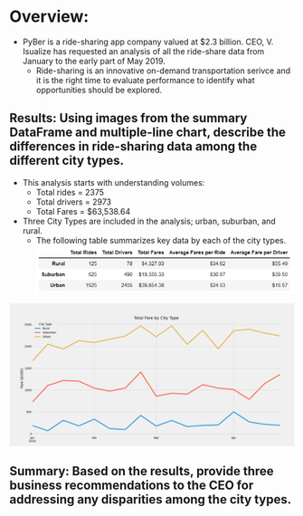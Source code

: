 # Overview:
*  PyBer is a ride-sharing app company valued at $2.3 billion. CEO, V. Isualize has requested an analysis of all the ride-share data from January to the early part of May 2019.  
   * Ride-sharing is an innovative on-demand transportation serivce and it is the right time to evaluate performance to identify what opportunities should be explored.
## Results: Using images from the summary DataFrame and multiple-line chart, describe the differences in ride-sharing data among the different city types.
*  This analysis starts with understanding volumes:  
   *  Total rides = 2375
   *  Total drivers = 2973
   *  Total Fares = $63,538.64
*  Three City Types are included in the analysis; urban, suburban, and rural.  
   *  The following table summarizes key data by each of the city types. 
![](/analysis/PyBer_data_summary.png)



![](/analysis/PyBer_fare_summary.png)
## Summary: Based on the results, provide three business recommendations to the CEO for addressing any disparities among the city types.
